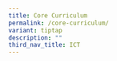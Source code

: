 ```yaml
---
title: Core Curriculum
permalink: /core-curriculum/
variant: tiptap
description: ""
third_nav_title: ICT
---
```

